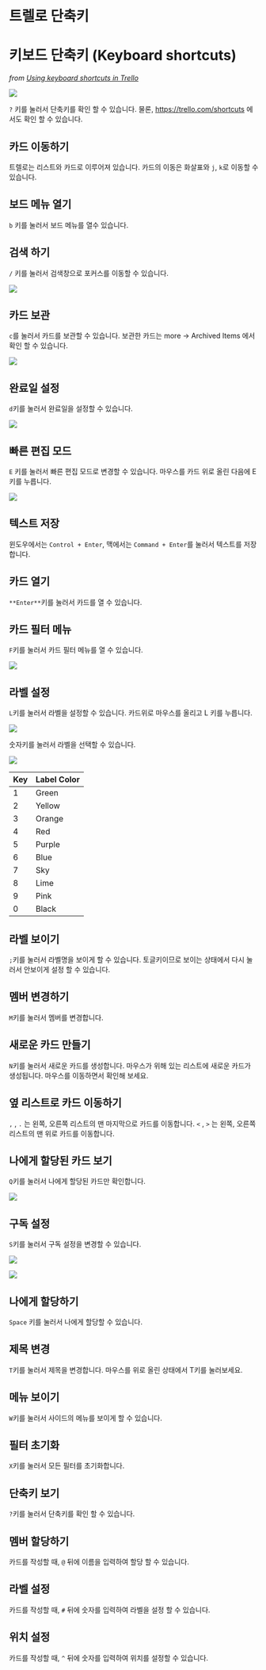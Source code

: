 # 트렐로 단축키

# 키보드 단축키 (Keyboard shortcuts)

*from* [*Using keyboard shortcuts in Trello*](https://help.trello.com/article/798-using-keyboard-shortcuts-in-trello)

![](https://lh3.googleusercontent.com/-2Bhbh5LyMpQ/WsV1d_TEu6I/AAAAAAAAGKQ/e3C1hLXypI4vGH-RIIvXq9SVuDIhYi_bACHMYCw/s0/StrokesPlus_2018-04-05_10-01-43.png)


`?` 키를 눌러서 단축키를 확인 할 수 있습니다. 물론, https://trello.com/shortcuts 에서도 확인 할 수 있습니다. 


## 카드 이동하기

트렐로는 리스트와 카드로 이루어져 있습니다. 카드의 이동은 화살표와 `j`, `k`로 이동할 수 있습니다. 


## 보드 메뉴 열기

`b` 키를 눌러서 보드 메뉴를 열수 있습니다. 


## 검색 하기

`/` 키를 눌러서 검색창으로 포커스를 이동할 수 있습니다. 

![](https://d2mxuefqeaa7sj.cloudfront.net/s_6618B497B8CCFD79ABB916FBEBE294EDA1EEFC9BF2F1BF3D80FB873CF3DCFE9D_1522890294154_image.png)

## 카드 보관

`c`를 눌러서 카드를 보관할 수 있습니다. 
보관한 카드는 more → Archived Items 에서 확인 할 수 있습니다. 

![](https://d2mxuefqeaa7sj.cloudfront.net/s_6618B497B8CCFD79ABB916FBEBE294EDA1EEFC9BF2F1BF3D80FB873CF3DCFE9D_1522890371521_image.png)

## 완료일 설정

`d`키를 눌러서 완료일을 설정할 수 있습니다. 

![](https://d2mxuefqeaa7sj.cloudfront.net/s_6618B497B8CCFD79ABB916FBEBE294EDA1EEFC9BF2F1BF3D80FB873CF3DCFE9D_1522890519831_image.png)



## 빠른 편집 모드

`E` 키를 눌러서 빠른 편집 모드로 변경할 수 있습니다. 마우스를 카드 위로 올린 다음에 E키를 누릅니다. 

![](https://d2mxuefqeaa7sj.cloudfront.net/s_6618B497B8CCFD79ABB916FBEBE294EDA1EEFC9BF2F1BF3D80FB873CF3DCFE9D_1522890596594_image.png)

## 텍스트 저장

윈도우에서는  `Control + Enter`, 맥에서는 `Command + Enter`를 눌러서 텍스트를 저장합니다. 


## 카드 열기

`**Enter**`키를 눌러서 카드를 열 수 있습니다. 


## 카드 필터 메뉴

`F`키를 눌러서 카드 필터 메뉴를 열 수 있습니다. 

![](https://d2mxuefqeaa7sj.cloudfront.net/s_6618B497B8CCFD79ABB916FBEBE294EDA1EEFC9BF2F1BF3D80FB873CF3DCFE9D_1522890716485_image.png)

## 라벨 설정

`L`키를 눌러서 라벨을 설정할 수 있습니다. 카드위로 마우스를 올리고 L 키를 누릅니다. 

![](https://d2mxuefqeaa7sj.cloudfront.net/s_6618B497B8CCFD79ABB916FBEBE294EDA1EEFC9BF2F1BF3D80FB873CF3DCFE9D_1522890785789_image.png)


숫자키를 눌러서 라벨을 선택할 수 있습니다. 

![](https://d2mxuefqeaa7sj.cloudfront.net/s_6618B497B8CCFD79ABB916FBEBE294EDA1EEFC9BF2F1BF3D80FB873CF3DCFE9D_1522890828888_image.png)

| **Key** | **Label Color** |
| ------- | --------------- |
| 1       | Green           |
| 2       | Yellow          |
| 3       | Orange          |
| 4       | Red             |
| 5       | Purple          |
| 6       | Blue            |
| 7       | Sky             |
| 8       | Lime            |
| 9       | Pink            |
| 0       | Black           |



## 라벨 보이기 

`;`키를 눌러서 라벨명을 보이게 할 수 있습니다. 토글키이므로 보이는 상태에서 다시 눌러서 안보이게 설정 할 수 있습니다. 


## 멤버 변경하기

`M`키를 눌러서 멤버를 변경합니다. 


## 새로운 카드 만들기

`N`키를 눌러서 새로운 카드를 생성합니다. 마우스가 위해 있는 리스트에 새로운 카드가 생성됩니다. 마우스를 이동하면서 확인해 보세요.


## 옆 리스트로 카드 이동하기

`,` , `.` 는 왼쪽, 오른쪽 리스트의 맨 마지막으로 카드를 이동합니다. 
`<` , `>` 는 왼쪽, 오른쪽 리스트의 맨 위로 카드를 이동합니다.


## 나에게 할당된 카드 보기

`Q`키를 눌러서 나에게 할당된 카드만 확인합니다. 

![](https://d2mxuefqeaa7sj.cloudfront.net/s_6618B497B8CCFD79ABB916FBEBE294EDA1EEFC9BF2F1BF3D80FB873CF3DCFE9D_1522891538601_image.png)



## 구독 설정

`S`키를 눌러서 구독 설정을 변경할 수 있습니다. 

![](https://d2mxuefqeaa7sj.cloudfront.net/s_6618B497B8CCFD79ABB916FBEBE294EDA1EEFC9BF2F1BF3D80FB873CF3DCFE9D_1522891641085_image.png)

![](https://d2mxuefqeaa7sj.cloudfront.net/s_6618B497B8CCFD79ABB916FBEBE294EDA1EEFC9BF2F1BF3D80FB873CF3DCFE9D_1522891660944_image.png)

## 나에게 할당하기

`Space` 키를 눌러서 나에게 할당할 수 있습니다. 


## 제목 변경

`T`키를 눌러서 제목을 변경합니다. 마우스를 위로 올린 상태에서 T키를 눌러보세요.


## 메뉴 보이기

`W`키를 눌러서 사이드의 메뉴를 보이게 할 수 있습니다. 


## 필터 초기화

`X`키를 눌러서 모든 필터를 초기화합니다. 


## 단축키 보기

`?`키를 눌러서 단축키를 확인 할 수 있습니다. 


## 멤버 할당하기

카드를 작성할 때, `@` 뒤에 이름을 입력하여 할당 할 수 있습니다.


## 라벨 설정

카드를 작성할 때, `#` 뒤에 숫자를 입력하여 라벨을 설정 할 수 있습니다.


## 위치 설정

카드를 작성할 때, `^` 뒤에 숫자를 입력하여 위치를 설정할 수 있습니다. 

